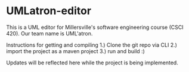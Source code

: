 # UMLatron-editor

This is a UML editor for Millersville's software engineering course (CSCI 420).
Our team name is UML'atron.

Instructions for getting and compiling
1.) 
  Clone the git repo via CLI
2.)
  import the project as a maven project
3.)
  run and build :)

Updates will be reflected here while the project is being implemented.

